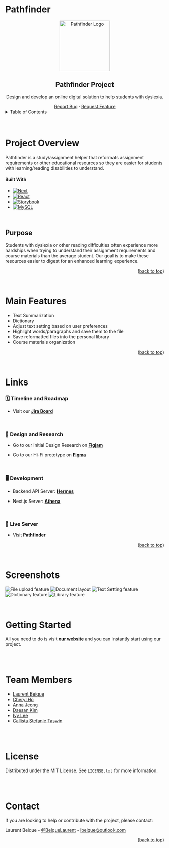 <a name="readme-top"></a>

<!-- PROJECT BRIEF -->

# Pathfinder

<div align="center">
  <a href="https://github.com/lbeique/Pathfinder">
    <img src="images/Logo-Vertical.png" alt="Pathfinder Logo" height="160">
  </a>
  <h2> Pathfinder Project </h2>
  <p>
    Design and develop an online digital solution to help students with dyslexia. 
  </p>
  <a href="https://github.com/lbeique/Pathfinder/issues">Report Bug</a>
·
<a href="https://github.com/lbeique/Pathfinder/issues">Request Feature</a>
</div>

<!-- TABLE OF CONTENTS -->
<details>
  <summary>Table of Contents</summary>
  <ol>
    <li>
      <a href="#project-overview">Project Overview</a>
      <ul>
        <li><a href="#built-with">Built With</a></li>
        <li><a href="#purpose">Purpose</a></li>
        <li><a href="#main-features">Main Features</a></li>
      </ul>
    </li>
      <li>
        <a href="#links">Links</a>
        <ul>
          <li><a href="#🗓️-timeline-and-roadmap">Timeline and Roadmap</a></li>
          <li><a href="#🎨-design-and-research">Design and Research</a></li>
          <li><a href="#🖥️-development">Development Servers</a></li>
          <li><a href="#🔗-live-server">Live Server</a></li>
        </ul>
      </li>
    <li><a href="#screenshots">Screenshots</a></li>
    <li><a href="#getting-started">Getting Started</a></li>
    <li><a href="#team-members">Team Members</a></li>
    <li><a href="#license">License</a></li>
    <li><a href="#contact">Contact</a></li>
  </ol>
</details>
<br>
<br>

<!-- ABOUT THE PROJECT -->

# Project Overview

Pathfinder is a study/assignment helper that reformats assignment requirements or other educational resources so they are easier for students with learning/reading disabilities to understand.

#### Built With

- [![Next][next.js]][next-url]
- [![React][react.js]][react-url]
- [![Storybook][storybook.js]][storybook-url]
- [![MySQL][mysql]][mysql-url]

<br>

<!-- PURPOSE-->

## Purpose

Students with dyslexia or other reading difficulties often experience more hardships when trying to understand their assignment requirements and course materials than the average student. Our goal is to make these resources easier to digest for an enhanced learning experience.

<p align="right">(<a href="#readme-top">back to top</a>)</p>

<br>

<!-- MAIN FEATURES -->

# Main Features

- Text Summarization
- Dictionary
- Adjust text setting based on user preferences
- Highlight words/paragraphs and save them to the file
- Save reformatted files into the personal library
- Course materials organization

<p align="right">(<a href="#readme-top">back to top</a>)</p>

<br>

# Links

<!-- JIRA BOARD -->

### 🗓️ Timeline and Roadmap

- Visit our <a href="https://annajeong.atlassian.net/jira/software/projects/PATHFINDER/boards/1/roadmap"><strong>Jira Board</strong></a>

<br>

<!-- DESIGN DOCUMENTS -->

### 🎨 Design and Research

- Go to our Initial Design Research on <a href="https://www.figma.com/file/5uhAAMwg8mkt4xLeN6tnzy/Research?node-id=0%3A1"><strong>Figjam</strong></a>

- Go to our Hi-Fi prototype on <a href="https://www.figma.com/file/PNC3AjvkvWIGoYZZnWpmAA/Lofi%2FHifi?node-id=1038%3A2961"><strong>Figma</strong></a>

<br>

<!-- DEVELOPMENT -->

### 🖥️ Development

- Backend API Server:
  <a href="https://github.com/CalliStef/PathFinder-Hermes"><strong>Hermes</strong></a>

- Next.js Server:
  <a href="https://github.com/hlee443/PathFinder-Athena"><strong>Athena</strong></a>

<br>

<!-- LIVE SERVER -->

### 🔗 Live Server

- Visit <a href="https://www.path-finder.ca/"><strong>Pathfinder</strong></a>

<p align="right">(<a href="#readme-top">back to top</a>)</p>

<br>

# Screenshots

![File upload feature](/images/UploadFile.png)
![Document layout](/images/Document.png)
![Text Setting feature](/images/TextSetting.png)
![Dictionary feature](/images/Dictionary.png)
![Library feature](/images/FileAdded.png)

<br>

<!-- GETTING STARTED -->

# Getting Started

All you need to do is visit <a href="https://www.path-finder.ca/"><strong>our website</strong></a> and you can instantly start using our project.

<br>
<br>

<!-- TEAM MEMBERS -->

# Team Members

- [Laurent Beique](https://github.com/lbeique)
- [Cheryl Ho](https://github.com/cho196)
- [Anna Jeong](https://github.com/seohyun9672)
- [Daesan Kim](https://github.com/CalliStef)
- [Ivy Lee](https://github.com/hlee443)
- [Callista Stefanie Taswin](https://github.com/CalliStef)

<br>
<br>

<!-- LICENSE -->

# License

Distributed under the MIT License. See `LICENSE.txt` for more information.

<br>
<br>

<!-- CONTACT -->

# Contact

If you are looking to help or contribute with the project, please contact:

Laurent Beique - [@BeiqueLaurent](https://twitter.com/BeiqueLaurent) - lbeique@outlook.com

<p align="right">(<a href="#readme-top">back to top</a>)</p>

<!-- MARKDOWN LINKS & IMAGES -->

[next.js]: https://img.shields.io/badge/next.js-20232A?style=for-the-badge&logo=nextdotjs&logoColor=white
[next-url]: https://nextjs.org/
[react.js]: https://img.shields.io/badge/React-20232A?style=for-the-badge&logo=react&logoColor=61DAFB
[react-url]: https://reactjs.org/
[storybook.js]: https://img.shields.io/badge/Storybook-20232A?style=for-the-badge&logo=storybook&logoColor=FF4785
[storybook-url]: https://storybook.js.org/
[mysql]: https://img.shields.io/badge/MySQL-20232A?style=for-the-badge&logo=mysql&logoColor=035480
[mysql-url]: https://www.mysql.com/
